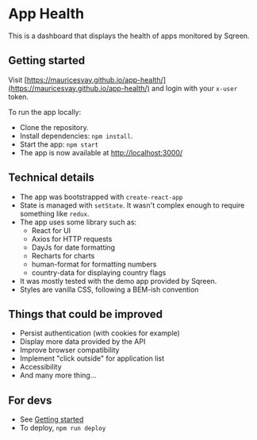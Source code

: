 # App Health

This is a dashboard that displays the health of apps monitored by Sqreen.

## Getting started

Visit [https://mauricesvay.github.io/app-health/](https://mauricesvay.github.io/app-health/) and login with your `x-user` token.

To run the app locally:

-   Clone the repository.
-   Install dependencies: `npm install`.
-   Start the app: `npm start`
-   The app is now available at [http://localhost:3000/](http://localhost:3000/)

## Technical details

-   The app was bootstrapped with `create-react-app`
-   State is managed with `setState`. It wasn't complex enough to require something like `redux`.
-   The app uses some library such as:
    -   React for UI
    -   Axios for HTTP requests
    -   DayJs for date formatting
    -   Recharts for charts
    -   human-format for formatting numbers
    -   country-data for displaying country flags
-   It was mostly tested with the demo app provided by Sqreen.
-   Styles are vanilla CSS, following a BEM-ish convention

## Things that could be improved

-   Persist authentication (with cookies for example)
-   Display more data provided by the API
-   Improve browser compatibility
-   Implement "click outside" for application list
-   Accessibility
-   And many more thing…

## For devs

-   See [Getting started](#getting-started)
-   To deploy, `npm run deploy`
